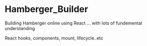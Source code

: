 # Hamberger_Builder
 Building Hamberger online using React
 ... with lots of fundemental understanding
 
 React hooks, components, mount, lifecycle..etc
